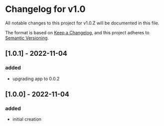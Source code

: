 # Changelog for v1.0

All notable changes to this project for v1.0.Z will be documented in this file.

The format is based on [Keep a Changelog](https://keepachangelog.com/en/1.0.0/),
and this project adheres to [Semantic Versioning](https://semver.org/spec/v2.0.0.html).

## [1.0.1] - 2022-11-04

### added

- upgrading app to 0.0.2

## [1.0.0] - 2022-11-04

### added

- initial creation
